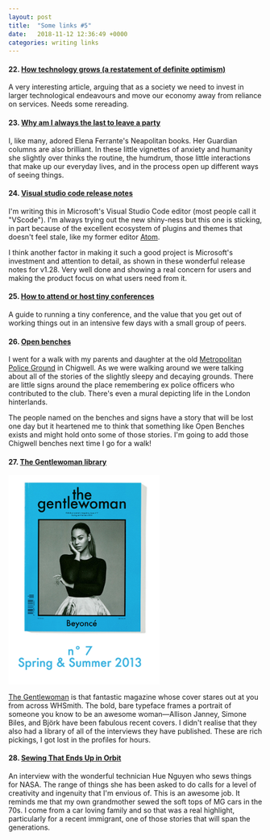 ```yaml
---
layout: post
title:  "Some links #5"
date:   2018-11-12 12:36:49 +0000
categories: writing links
---
```


#### 22. [How technology grows (a restatement of definite optimism)][22]

A very interesting article, arguing that as a society we need to invest in larger technological endeavours and move our economy away from reliance on services. Needs some rereading.

<!--more-->

#### 23. [Why am I always the last to leave a party][23]

I, like many, adored Elena Ferrante's Neapolitan books. Her Guardian columns are also brilliant. In these little vignettes of anxiety and humanity she slightly over thinks the routine, the humdrum, those little interactions that make up our everyday lives, and in the process open up different ways of seeing things.

#### 24. [Visual studio code release notes][24]

I'm writing this in Microsoft's Visual Studio Code editor (most people call it "VScode"). I'm always trying out the new shiny-ness but this one is sticking, in part because of the excellent ecosystem of plugins and themes that doesn't feel stale, like my former editor [Atom](https://atom.io/).

I think another factor in making it such a good project is Microsoft's investment and attention to detail, as shown in these wonderful release notes for v1.28. Very well done and showing a real concern for users and making the product focus on what users need from it.

#### 25. [How to attend or host tiny conferences][25]

A guide to running a tiny conference, and the value that you get out of working things out in an intensive few days with a small group of peers.

#### 26. [Open benches][26]

I went for a walk with my parents and daughter at the old [Metropolitan Police Ground](http://www.chigwellsportsclub.com/gallerypage/details/2249/) in Chigwell. As we were walking around we were talking about all of the stories of the slightly sleepy and decaying grounds. There are little signs around the place remembering ex police officers who contributed to the club. There's even a mural depicting life in the London hinterlands.

The people named on the benches and signs have a story that will be lost one day but it heartened me to think that something like Open Benches exists and might hold onto some of those stories. I'm going to add those Chigwell benches next time I go for a walk!

#### 27. [The Gentlewoman library][27]

<img alt="Beyoncé's Gentlewoman cover" src="/assets/02-beyonce-gentlewoman-cover.png" width="300" />

[The Gentlewoman](https://thegentlewoman.co.uk/) is that fantastic magazine whose cover stares out at you from across WHSmith. The bold, bare typeface frames a portrait of someone you know to be an awesome woman&mdash;Allison Janney, Simone Biles, and Björk have been fabulous recent covers. I didn't realise that they also had a library of all of the interviews they have published. These are rich pickings, I got lost in the profiles for hours.

#### 28. [Sewing That Ends Up in Orbit][28]

An interview with the wonderful technician Hue Nguyen who sews things for NASA. The range of things she has been asked to do calls for a level of creativity and ingenuity that I'm envious of. This is an awesome job. It reminds me that my own grandmother sewed the soft tops of MG cars in the 70s. I come from a car loving family and so that was a real highlight, particularly for a recent immigrant, one of those stories that will span the generations.

[22]: https://danwang.co/how-technology-grows/
[23]: https://www.theguardian.com/books/2018/oct/20/elena-ferrante-why-am-i-always-the-last-to-leave-a-party
[24]: https://code.visualstudio.com/updates/v1_28
[25]: https://briancasel.com/tiny-conferences/
[26]: https://openbenches.org/
[27]: https://thegentlewoman.co.uk/library
[28]: https://www.nytimes.com/2018/11/02/business/sewing-leidos-astronauts.html